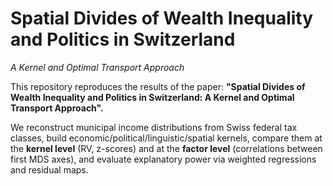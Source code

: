 # Spatial Divides of Wealth Inequality and Politics in Switzerland
_A Kernel and Optimal Transport Approach_

This repository reproduces the results of the paper:
**"Spatial Divides of Wealth Inequality and Politics in Switzerland: A Kernel and Optimal Transport Approach".**

We reconstruct municipal income distributions from Swiss federal tax classes,
build economic/political/linguistic/spatial kernels, compare them at the
**kernel level** (RV, z-scores) and at the **factor level** (correlations between first MDS axes),
and evaluate explanatory power via weighted regressions and residual maps.
